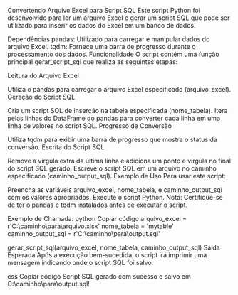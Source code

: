 Convertendo Arquivo Excel para Script SQL
Este script Python foi desenvolvido para ler um arquivo Excel e gerar um script SQL que pode ser utilizado para inserir os dados do Excel em um banco de dados.

Dependências
pandas: Utilizado para carregar e manipular dados do arquivo Excel.
tqdm: Fornece uma barra de progresso durante o processamento dos dados.
Funcionalidade
O script contém uma função principal gerar_script_sql que realiza as seguintes etapas:

Leitura do Arquivo Excel

Utiliza o pandas para carregar o arquivo Excel especificado (arquivo_excel).
Geração do Script SQL

Cria um script SQL de inserção na tabela especificada (nome_tabela).
Itera pelas linhas do DataFrame do pandas para converter cada linha em uma linha de valores no script SQL.
Progresso de Conversão

Utiliza tqdm para exibir uma barra de progresso que mostra o status da conversão.
Escrita do Script SQL

Remove a vírgula extra da última linha e adiciona um ponto e vírgula no final do script SQL gerado.
Escreve o script SQL em um arquivo no caminho especificado (caminho_output_sql).
Exemplo de Uso
Para usar este script:

Preencha as variáveis arquivo_excel, nome_tabela, e caminho_output_sql com os valores apropriados.
Execute o script Python.
Nota: Certifique-se de ter o pandas e tqdm instalados antes de executar o script.

Exemplo de Chamada:
python
Copiar código
arquivo_excel = r'C:\caminho\para\arquivo.xlsx'
nome_tabela = 'mytable'
caminho_output_sql = r'C:\caminho\para\output.sql'

gerar_script_sql(arquivo_excel, nome_tabela, caminho_output_sql)
Saída Esperada
Após a execução bem-sucedida, o script irá imprimir uma mensagem indicando onde o script SQL foi salvo.

css
Copiar código
Script SQL gerado com sucesso e salvo em C:\caminho\para\output.sql!
